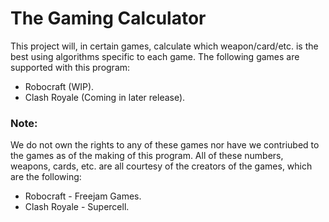 # The Gaming Calculator
This project will, in certain games, calculate which weapon/card/etc. is the best using algorithms specific to each game.
The following games are supported with this program:
* Robocraft (WIP).
* Clash Royale (Coming in later release).

### Note:
We do not own the rights to any of these games nor have we contriubed to the games as of the making of this program. All of these numbers, weapons, cards, etc. are all courtesy of the creators of the games, which are the following:
* Robocraft - Freejam Games.
* Clash Royale - Supercell.
